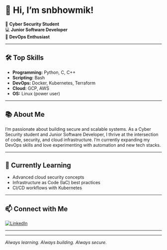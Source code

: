 # 👋 Hi, I’m snbhowmik!

🔐 **Cyber Security Student**  
💻 **Junior Software Developer**  
🚀 **DevOps Enthusiast**

---

## 🛠️ Top Skills
- **Programming:** Python, C, C++
- **Scripting:** Bash
- **DevOps:** Docker, Kubernetes, Terraform
- **Cloud:** GCP, AWS
- **OS:** Linux (power user)

---

## 📚 About Me

I’m passionate about building secure and scalable systems. As a Cyber Security student and Junior Software Developer, I thrive at the intersection of code, security, and cloud infrastructure. I’m currently expanding my DevOps skills and love experimenting with automation and new tech stacks.

---

## 🌱 Currently Learning

- Advanced cloud security concepts
- Infrastructure as Code (IaC) best practices
- CI/CD workflows with Kubernetes

---

## 📫 Connect with Me

[![LinkedIn](https://img.shields.io/badge/LinkedIn-snbhowmik-blue?style=flat-square&logo=linkedin)](https://linkedin.com/in/snbhowmik)

---

<!--
🗂️ **Favorite Projects:**  
*Will be updated soon!*
-->

<!--
🏆 **Achievements & Certifications:**  
*Will be updated soon!*
-->

---

_Always learning. Always building. Always secure._
